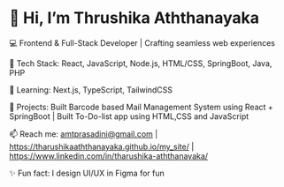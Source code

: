 <h1>👋 <b> Hi, I’m Thrushika Aththanayaka</b></h1>

  💻 Frontend & Full-Stack Developer | Crafting seamless web experiences

  🔨 Tech Stack: React, JavaScript, Node.js, HTML/CSS, SpringBoot, Java, PHP

  🌱 Learning: Next.js, TypeScript, TailwindCSS

  🚀 Projects: Built Barcode based Mail Management System using React + SpringBoot | Built To-Do-list app using HTML,CSS and JavaScript

  📫 Reach me: amtprasadini@gmail.com | https://tharushikaaththanayaka.github.io/my_site/ | https://www.linkedin.com/in/tharushika-aththanayaka/

  ✨ Fun fact: I design UI/UX in Figma for fun
